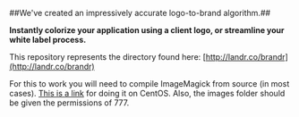 ##We've created an impressively accurate logo-to-brand algorithm.##

__Instantly colorize your application using a client logo, or streamline your white label process.__

This repository represents the directory found here: [http://landr.co/brandr](http://landr.co/brandr)

For this to work you will need to compile ImageMagick from source (in most cases). [This is a link](http://thenitai.com/2009/11/10/upgrade-to-most-recent-imagemagick-version-on-centos-5-x/) for doing it on CentOS. Also, the images folder should be given the permissions of 777.